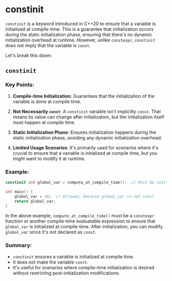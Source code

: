 # constinit

`constinit` is a keyword introduced in C++20 to ensure that a variable is initialized at compile-time. This is a guarantee that initialization occurs during the static initialization phase, ensuring that there's no dynamic initialization overhead at runtime. However, unlike `constexpr`, `constinit` does not imply that the variable is `const`.

Let's break this down:

## `constinit`

### Key Points:

1. **Compile-time Initialization**: Guarantees that the initialization of the variable is done at compile time.
   
2. **Not Necessarily `const`**: A `constinit` variable isn't implicitly `const`. That means its value can change after initialization, but the initialization itself must happen at compile time.
   
3. **Static Initialization Phase**: Ensures initialization happens during the static initialization phase, avoiding any dynamic initialization overhead.

4. **Limited Usage Scenarios**: It's primarily used for scenarios where it's crucial to ensure that a variable is initialized at compile time, but you might want to modify it at runtime. 

### Example:

```cpp
constinit int global_var = compute_at_compile_time();  // Must be initialized at compile time

int main() {
    global_var = 10;  // Allowed, because global_var is not const
    return global_var;
}
```

In the above example, `compute_at_compile_time()` must be a `constexpr` function or another compile-time evaluatable expression to ensure that `global_var` is initialized at compile-time. After initialization, you can modify `global_var` since it's not declared as `const`.

### Summary:

- `constinit` ensures a variable is initialized at compile time.
- It does not make the variable `const`.
- It's useful for scenarios where compile-time initialization is desired without restricting post-initialization modifications.
